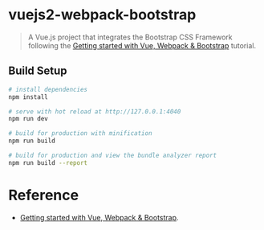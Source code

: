 # vuejs2-webpack-bootstrap

> A Vue.js project that integrates the Bootstrap CSS Framework following the [Getting started with Vue, Webpack & Bootstrap](https://medium.com/@BMatt92656920/getting-started-with-vue-webpack-bootstrap-fb69b24e6f3d) tutorial.

## Build Setup

```bash
# install dependencies
npm install

# serve with hot reload at http://127.0.0.1:4040
npm run dev

# build for production with minification
npm run build

# build for production and view the bundle analyzer report
npm run build --report
```

# Reference

- [Getting started with Vue, Webpack & Bootstrap](https://medium.com/@BMatt92656920/getting-started-with-vue-webpack-bootstrap-fb69b24e6f3d).
